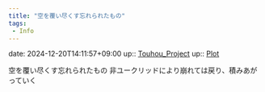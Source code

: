 ```yaml
---
title: "空を覆い尽くす忘れられたもの"
tags:
 - Info
---
```


date: 2024-12-20T14:11:57+09:00
up:: [Touhou_Project](../Bar/Novel/Touhou_Project/Touhou_Project.md)
up:: [Plot](../Bar/Novel/Chaos/Plot.md)

空を覆い尽くす忘れられたもの
非ユークリッドにより崩れては戻り、積みあがっていく